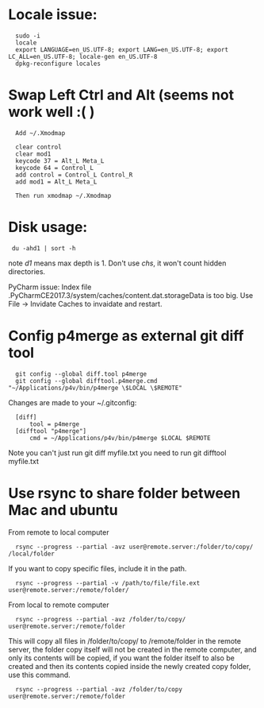 # Locale issue:

      sudo -i
      locale
      export LANGUAGE=en_US.UTF-8; export LANG=en_US.UTF-8; export LC_ALL=en_US.UTF-8; locale-gen en_US.UTF-8
      dpkg-reconfigure locales

# Swap Left Ctrl and Alt (seems not work well :( )

      Add ~/.Xmodmap
      
      clear control
      clear mod1
      keycode 37 = Alt_L Meta_L
      keycode 64 = Control_L
      add control = Control_L Control_R
      add mod1 = Alt_L Meta_L
      
      Then run xmodmap ~/.Xmodmap

# Disk usage:

     du -ahd1 | sort -h
note *d1* means max depth is 1. Don't use *chs*, it won't count hidden directories.
 
      
PyCharm issue:  Index file .PyCharmCE2017.3/system/caches/content.dat.storageData is too big.
Use File -> Invidate Caches to invaidate and restart.


# Config p4merge as external git diff tool

      git config --global diff.tool p4merge
      git config --global difftool.p4merge.cmd "~/Applications/p4v/bin/p4merge \$LOCAL \$REMOTE"

Changes are made to your ~/.gitconfig:

      [diff]
          tool = p4merge
      [difftool "p4merge"]
          cmd = ~/Applications/p4v/bin/p4merge $LOCAL $REMOTE
          
Note you can't just run git diff myfile.txt you need to run git difftool myfile.txt

# Use rsync to share folder between Mac and ubuntu
From remote to local computer

      rsync --progress --partial -avz user@remote.server:/folder/to/copy/ /local/folder
      
If you want to copy specific files, include it in the path.

      rsync --progress --partial -v /path/to/file/file.ext user@remote.server:/remote/folder/

From local to remote computer

      rsync --progress --partial -avz /folder/to/copy/ user@remote.server:/remote/folder

This will copy all files in /folder/to/copy/ to /remote/folder in the remote server, the folder copy itself will not be created in the remote computer, and only its contents will be copied, if you want the folder itself to also be created and then its contents copied inside the newly created copy folder, use this command.

      rsync --progress --partial -avz /folder/to/copy user@remote.server:/remote/folder
      
